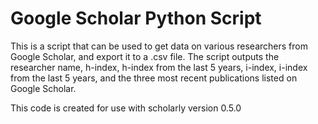 # Google Scholar Python Script

This is a script that can be used to get data on various researchers from Google Scholar, and export it 
to a .csv file. The script outputs the researcher name, h-index, h-index from the last 5 years, i-index,
i-index from the last 5 years, and the three most recent publications listed on Google Scholar. 

This code is created for use with scholarly version 0.5.0
